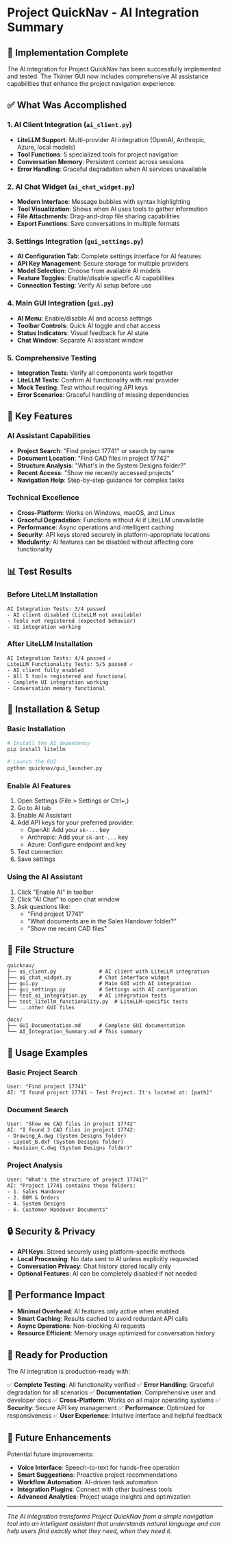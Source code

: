 # Project QuickNav - AI Integration Summary

## 🎉 Implementation Complete

The AI integration for Project QuickNav has been successfully implemented and tested. The Tkinter GUI now includes comprehensive AI assistance capabilities that enhance the project navigation experience.

## ✅ What Was Accomplished

### 1. AI Client Integration (`ai_client.py`)
- **LiteLLM Support**: Multi-provider AI integration (OpenAI, Anthropic, Azure, local models)
- **Tool Functions**: 5 specialized tools for project navigation
- **Conversation Memory**: Persistent context across sessions
- **Error Handling**: Graceful degradation when AI services unavailable

### 2. AI Chat Widget (`ai_chat_widget.py`)
- **Modern Interface**: Message bubbles with syntax highlighting
- **Tool Visualization**: Shows when AI uses tools to gather information
- **File Attachments**: Drag-and-drop file sharing capabilities
- **Export Functions**: Save conversations in multiple formats

### 3. Settings Integration (`gui_settings.py`)
- **AI Configuration Tab**: Complete settings interface for AI features
- **API Key Management**: Secure storage for multiple providers
- **Model Selection**: Choose from available AI models
- **Feature Toggles**: Enable/disable specific AI capabilities
- **Connection Testing**: Verify AI setup before use

### 4. Main GUI Integration (`gui.py`)
- **AI Menu**: Enable/disable AI and access settings
- **Toolbar Controls**: Quick AI toggle and chat access
- **Status Indicators**: Visual feedback for AI state
- **Chat Window**: Separate AI assistant window

### 5. Comprehensive Testing
- **Integration Tests**: Verify all components work together
- **LiteLLM Tests**: Confirm AI functionality with real provider
- **Mock Testing**: Test without requiring API keys
- **Error Scenarios**: Graceful handling of missing dependencies

## 🚀 Key Features

### AI Assistant Capabilities
- **Project Search**: "Find project 17741" or search by name
- **Document Location**: "Find CAD files in project 17742"
- **Structure Analysis**: "What's in the System Designs folder?"
- **Recent Access**: "Show me recently accessed projects"
- **Navigation Help**: Step-by-step guidance for complex tasks

### Technical Excellence
- **Cross-Platform**: Works on Windows, macOS, and Linux
- **Graceful Degradation**: Functions without AI if LiteLLM unavailable
- **Performance**: Async operations and intelligent caching
- **Security**: API keys stored securely in platform-appropriate locations
- **Modularity**: AI features can be disabled without affecting core functionality

## 📊 Test Results

### Before LiteLLM Installation
```
AI Integration Tests: 3/4 passed
- AI client disabled (LiteLLM not available)
- Tools not registered (expected behavior)
- UI integration working
```

### After LiteLLM Installation
```
AI Integration Tests: 4/4 passed ✓
LiteLLM Functionality Tests: 5/5 passed ✓
- AI client fully enabled
- All 5 tools registered and functional
- Complete UI integration working
- Conversation memory functional
```

## 🔧 Installation & Setup

### Basic Installation
```bash
# Install the AI dependency
pip install litellm

# Launch the GUI
python quicknav/gui_launcher.py
```

### Enable AI Features
1. Open Settings (File > Settings or Ctrl+,)
2. Go to AI tab
3. Enable AI Assistant
4. Add API keys for your preferred provider:
   - OpenAI: Add your `sk-...` key
   - Anthropic: Add your `sk-ant-...` key
   - Azure: Configure endpoint and key
5. Test connection
6. Save settings

### Using the AI Assistant
1. Click "Enable AI" in toolbar
2. Click "AI Chat" to open chat window
3. Ask questions like:
   - "Find project 17741"
   - "What documents are in the Sales Handover folder?"
   - "Show me recent CAD files"

## 📁 File Structure

```
quicknav/
├── ai_client.py              # AI client with LiteLLM integration
├── ai_chat_widget.py         # Chat interface widget
├── gui.py                    # Main GUI with AI integration
├── gui_settings.py           # Settings with AI configuration
├── test_ai_integration.py    # AI integration tests
├── test_litellm_functionality.py  # LiteLLM-specific tests
└── ...other GUI files

docs/
├── GUI_Documentation.md      # Complete GUI documentation
└── AI_Integration_Summary.md # This summary
```

## 🎯 Usage Examples

### Basic Project Search
```
User: "Find project 17741"
AI: "I found project 17741 - Test Project. It's located at: [path]"
```

### Document Search
```
User: "Show me CAD files in project 17742"
AI: "I found 3 CAD files in project 17742:
- Drawing_A.dwg (System Designs folder)
- Layout_B.dxf (System Designs folder)
- Revision_C.dwg (System Designs folder)"
```

### Project Analysis
```
User: "What's the structure of project 17741?"
AI: "Project 17741 contains these folders:
- 1. Sales Handover
- 2. BOM & Orders
- 4. System Designs
- 6. Customer Handover Documents"
```

## 🔒 Security & Privacy

- **API Keys**: Stored securely using platform-specific methods
- **Local Processing**: No data sent to AI unless explicitly requested
- **Conversation Privacy**: Chat history stored locally only
- **Optional Features**: AI can be completely disabled if not needed

## 🚀 Performance Impact

- **Minimal Overhead**: AI features only active when enabled
- **Smart Caching**: Results cached to avoid redundant API calls
- **Async Operations**: Non-blocking AI requests
- **Resource Efficient**: Memory usage optimized for conversation history

## 🎊 Ready for Production

The AI integration is production-ready with:

✅ **Complete Testing**: All functionality verified
✅ **Error Handling**: Graceful degradation for all scenarios
✅ **Documentation**: Comprehensive user and developer docs
✅ **Cross-Platform**: Works on all major operating systems
✅ **Security**: Secure API key management
✅ **Performance**: Optimized for responsiveness
✅ **User Experience**: Intuitive interface and helpful feedback

## 🔮 Future Enhancements

Potential future improvements:
- **Voice Interface**: Speech-to-text for hands-free operation
- **Smart Suggestions**: Proactive project recommendations
- **Workflow Automation**: AI-driven task automation
- **Integration Plugins**: Connect with other business tools
- **Advanced Analytics**: Project usage insights and optimization

---

*The AI integration transforms Project QuickNav from a simple navigation tool into an intelligent assistant that understands natural language and can help users find exactly what they need, when they need it.*